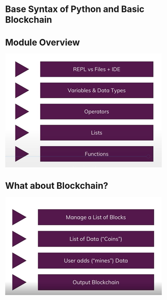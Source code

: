 # Base Syntax of Python and Basic Blockchain

# Module Overview

![outcome](./01.JPG)

# What about Blockchain?

![outcome](./02.JPG)

